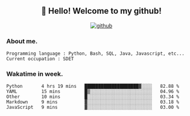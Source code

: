 <h2 align="center">👋 Hello! Welcome to my github! </h2>
<p align="center">
  <a href="https://github.com/usergwen"><img src="https://img.shields.io/badge/GitHub-24292e" alt="github"></a>
</p>

### About me.

```Plain Text
Programming language : Python, Bash, SQL, Java, Javascript, etc...
Current occupation : SDET
```
### Wakatime in week.

<!--START_SECTION:waka-->
```text
Python       4 hrs 19 mins   ████████████████████▓░░░░   82.88 % 
YAML         15 mins         █▒░░░░░░░░░░░░░░░░░░░░░░░   04.96 % 
Other        10 mins         █░░░░░░░░░░░░░░░░░░░░░░░░   03.34 % 
Markdown     9 mins          ▓░░░░░░░░░░░░░░░░░░░░░░░░   03.18 % 
JavaScript   9 mins          ▓░░░░░░░░░░░░░░░░░░░░░░░░   03.00 % 
```
<!--END_SECTION:waka-->

